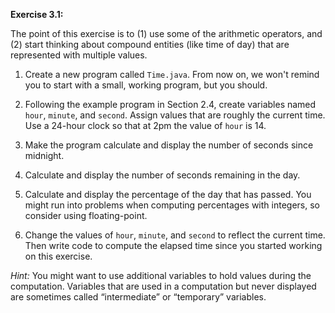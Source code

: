 **Exercise 3.1:**

The point of this exercise is to (1) use some of the arithmetic operators, and (2) start thinking about compound entities (like time of day) that are represented with multiple values.



1.  Create a new program called `Time.java`.
From now on, we won't remind you to start with a small, working program, but you should.

1.  Following the example program in Section 2.4, create variables named `hour`, `minute`, and `second`.
Assign values that are roughly the current time.
Use a 24-hour clock so that at 2pm the value of `hour` is 14.

1.  Make the program calculate and display the number of seconds since midnight.

1.  Calculate and display the number of seconds remaining in the day.

1.  Calculate and display the percentage of the day that has passed.
You might run into problems when computing percentages with integers, so consider using floating-point.

1.  Change the values of `hour`, `minute`, and `second` to reflect the current time.
Then write code to compute the elapsed time since you started working on this exercise.


*Hint:* You might want to use additional variables to hold values during the computation.
Variables that are used in a computation but never displayed are sometimes called “intermediate” or “temporary” variables.